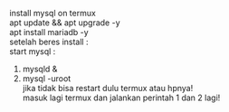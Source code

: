 install mysql on termux <br>
apt update && apt upgrade -y <br>
apt install mariadb -y <br>
setelah beres install :<br>
start mysql :<br>
1. mysqld & <br>
2. mysql -uroot <br>
jika tidak bisa restart dulu termux atau hpnya!<br>
masuk lagi termux dan jalankan perintah 1 dan 2 lagi!

